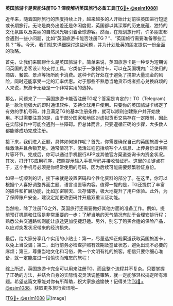 **英国旅游卡是否能注册TG？深度解析英国旅行必备工具[[TG💪+ @esim1088](https://t.me/s/esim1088)]**

近年来，随着国际旅行的热度持续上升，越来越多的人开始计划前往英国进行短途或长期旅行。无论是商务出差还是休闲度假，英国都以其深厚的历史底蕴、独特的文化氛围以及美丽的自然风光吸引着全球游客。然而，在规划旅行时，许多朋友都会遇到一些小问题，比如“英国旅游卡能否注册TG？”、“英国旅行需要准备哪些工具？”等。今天，我们就来详细探讨这些问题，并为计划赴英的朋友提供一份全面的攻略。

首先，让我们来聊聊什么是英国旅游卡。简单来说，英国旅游卡是一种专为短期访问英国的游客设计的支付工具。它类似于一张预付卡，可以在英国境内广泛使用的商店、餐馆、景点等场所刷卡消费。这种卡的好处在于避免了携带大量现金的风险，同时还能享受一定的汇率优惠。对于那些不熟悉当地货币或者担心兑换麻烦的人来说，旅游卡无疑是一个非常实用的选择。

那么，问题来了——英国旅游卡能否注册TG呢？答案是肯定的！TG（Telegram）是一款功能强大的即时通讯软件，支持全球用户使用。只要你的英国旅游卡绑定了有效的手机号码，并且满足TG的基本注册条件，就可以顺利创建账户并开始使用。不过需要注意的是，由于部分国家和地区对虚拟货币交易存在一定限制，因此在实际操作中可能会遇到一些障碍。但总体而言，只要遵循正确的步骤，大多数人都能够成功完成注册。

接下来，我们进入正题，具体如何操作呢？首先，你需要确保自己的英国旅游卡已经激活并且余额充足。通常情况下，激活过程包括填写个人信息、上传身份证件照片等环节。完成后，你可以通过手机银行APP或其他官方渠道查询卡内资金状况。其次，打开TG应用程序，按照提示输入手机号码并接收验证码。这里的关键点在于，这个手机号必须是你经常使用的号码，因为后续可能需要频繁验证身份。

如果一切顺利的话，接下来就是设置密码和个性化资料的部分了。在这里，你可以根据个人喜好调整界面主题、语言设置等内容。值得一提的是，TG还提供了丰富的插件和扩展功能，比如加密聊天、云存储等，极大地提升了用户体验。此外，为了保障账户安全，建议定期更改密码并开启双重认证功能。

当然啦，除了注册TG之外，英国旅行还需要做好其他方面的准备工作。例如，提前预订机票和住宿是非常重要的一步；了解当地的天气情况有助于合理安排行程；熟悉公共交通路线则能让旅途更加便捷舒适。另外，别忘了购买合适的保险产品，以应对突发状况带来的经济损失。

最后，给大家分享几个实用的小贴士：第一，尽量选择正规渠道获取英国旅游卡，以免上当受骗；第二，出行前务必检查护照有效期及签证状态，避免出现不必要的麻烦；第三，尊重当地文化和习俗，做一个文明有礼的旅客。相信只要你细心准备，就一定能度过一段愉快而难忘的旅程！

综上所述，英国旅游卡完全可以用来注册TG，而且整个流程并不复杂。只要掌握了正确的方法，并结合自身的实际情况灵活调整策略，就一定能够轻松搞定所有难题。希望这篇文章能对你有所帮助，祝大家旅途愉快！记得关注[TG💪+ @esim1088](https://t.me/s/esim1088)，获取更多旅行资讯哦~

[[TG💪+ @esim1088](https://t.me/s/esim1088) ![Image](https://i.postimg.cc/4NQfJmqS/Snipaste-2025-05-13-00-14-12.png)]